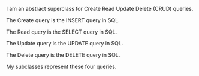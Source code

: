 I am an abstract superclass for Create Read Update Delete (CRUD) queries.

The Create query is the INSERT query in SQL.

The Read query is the SELECT query in SQL.

The Update query is the UPDATE query in SQL.

The Delete query is the DELETE query in SQL.

My subclasses represent these four queries.